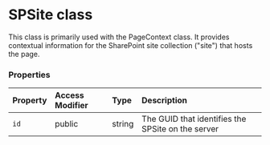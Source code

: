 # SPSite class





This class is primarily used with the PageContext class. It provides contextual 
information for the SharePoint site collection ("site") that hosts the page. 




### Properties

| Property	   | Access Modifier | Type	| Description|
|:-------------|:----|:-------|:-----------|
|`id`     | public | string | The GUID that identifies the SPSite on the server |





